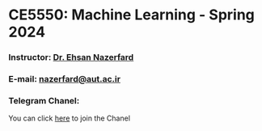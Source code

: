 # CE5550: Machine Learning - Spring 2024

### Instructor: [Dr. Ehsan Nazerfard](https://scholar.google.com/citations?user=Cl5tre8AAAAJ&hl=en)
### E-mail: [nazerfard@aut.ac.ir](mailto:nazerfard@aut.ac.ir)


### Telegram Chanel:
You can click  [here](https://t.me/AUTML1402) to join the Chanel
